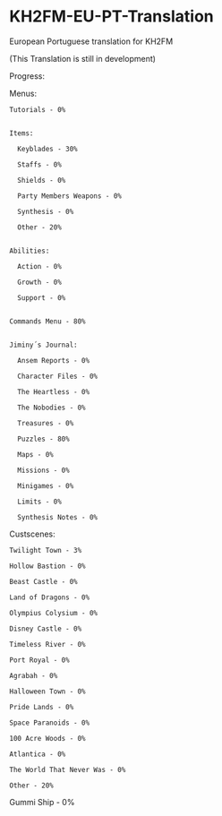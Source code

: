 # KH2FM-EU-PT-Translation
European Portuguese translation for KH2FM

(This Translation is still in development)

Progress:

  Menus:
  
    Tutorials - 0%
    
    
    Items:  
    
      Keyblades - 30%
      
      Staffs - 0%
      
      Shields - 0%
      
      Party Members Weapons - 0% 
      
      Synthesis - 0%
      
      Other - 20%
      
    
    Abilities:
    
      Action - 0%
      
      Growth - 0%
      
      Support - 0%
    
    
    Commands Menu - 80%
     
     
    Jiminy´s Journal:
    
      Ansem Reports - 0%
      
      Character Files - 0%
      
      The Heartless - 0%
      
      The Nobodies - 0%
      
      Treasures - 0%
      
      Puzzles - 80%
      
      Maps - 0%
      
      Missions - 0% 
      
      Minigames - 0%
      
      Limits - 0%
      
      Synthesis Notes - 0% 
    
     
  Custscenes:

    Twilight Town - 3%

    Hollow Bastion - 0% 

    Beast Castle - 0% 

    Land of Dragons - 0% 

    Olympius Colysium - 0% 

    Disney Castle - 0% 

    Timeless River - 0%  

    Port Royal - 0% 

    Agrabah - 0% 

    Halloween Town - 0% 

    Pride Lands - 0% 

    Space Paranoids - 0% 

    100 Acre Woods - 0% 

    Atlantica - 0% 

    The World That Never Was - 0% 
    
    Other - 20%
    
    
  Gummi Ship - 0%  
